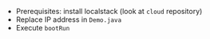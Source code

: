 * Prerequisites: install localstack (look at `cloud` repository)
* Replace IP address in `Demo.java`
* Execute `bootRun`
